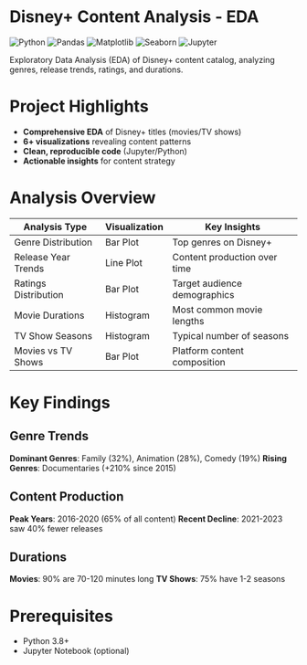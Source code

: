 # Disney+ Content Analysis - EDA

![Python](https://img.shields.io/badge/Python-3.8%2B-blue)
![Pandas](https://img.shields.io/badge/Pandas-1.3%2B-orange)
![Matplotlib](https://img.shields.io/badge/Matplotlib-3.4%2B-blueviolet)
![Seaborn](https://img.shields.io/badge/Seaborn-0.11%2B-yellowgreen)
![Jupyter](https://img.shields.io/badge/Jupyter-Notebook-orange)

Exploratory Data Analysis (EDA) of Disney+ content catalog, analyzing genres, release trends, ratings, and durations.

# **Project Highlights**

- **Comprehensive EDA** of Disney+ titles (movies/TV shows)
- **6+ visualizations** revealing content patterns
- **Clean, reproducible code** (Jupyter/Python)
- **Actionable insights** for content strategy

# Analysis Overview

| Analysis Type              | Visualization | Key Insights                     |
|----------------------------|---------------|----------------------------------|
| Genre Distribution         | Bar Plot      | Top genres on Disney+            |
| Release Year Trends        | Line Plot     | Content production over time     |
| Ratings Distribution       | Bar Plot      | Target audience demographics     |
| Movie Durations            | Histogram     | Most common movie lengths        |
| TV Show Seasons            | Histogram     | Typical number of seasons        |
| Movies vs TV Shows         | Bar Plot      | Platform content composition     |

# Key Findings
  
## **Genre Trends**
 **Dominant Genres**: Family (32%), Animation (28%), Comedy (19%)
 **Rising Genres**: Documentaries (+210% since 2015)

## **Content Production**
 **Peak Years**: 2016-2020 (65% of all content)
**Recent Decline**: 2021-2023 saw 40% fewer releases

 ## **Durations**
 **Movies**: 90% are 70-120 minutes long
**TV Shows**: 75% have 1-2 seasons

# **Prerequisites**
- Python 3.8+
- Jupyter Notebook (optional)





